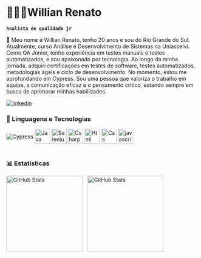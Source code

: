 # 👨🏻‍💻Willian Renato

**`Analista de qualidade jr`**

🧪 Meu nome é Willian Renato, tenho 20 anos e sou do Rio Grande do Sul. Atualmente, curso Análise e Desenvolvimento de Sistemas na Uniasselvi. Como QA Júnior, tenho experiência em testes manuais e testes automatizados, e sou apaixonado por tecnologia. Ao longo da minha jornada, adquiri certificações em testes de software, testes automatizados, metodologias ágeis e ciclo de desenvolvimento. No momento, estou me aprofundando em Cypress. Sou uma pessoa que valoriza o trabalho em equipe, a comunicação eficaz e o pensamento crítico, estando sempre em busca de aprimorar minhas habilidades.

[![linkedin](https://img.shields.io/badge/LinkedIn-0077B5?style=for-the-badge&logo=linkedin&logoColor=white)](https://www.linkedin.com/in/willian-renato-rodrigues-pereira-911b10200)

### 🤖 Linguagens e Tecnologias

<div style="display: inline_block">
 <img align="center" alt="Cypress" src="https://skillicons.dev/icons?i=cypress" />
 <img align="center" alt="Java" src="https://cdn.jsdelivr.net/gh/devicons/devicon@latest/icons/java/java-plain.svg" height="40" alt="java logo"  />
  <img align="center" alt="Selenium" src="https://cdn.jsdelivr.net/gh/devicons/devicon/icons/selenium/selenium-original.svg" height="40" alt="selenium logo"  />
  <img align="center" alt="Csharp" src="https://cdn.jsdelivr.net/gh/devicons/devicon/icons/csharp/csharp-original.svg" height="40" alt="csharp logo"  />
 <img align="center" alt="Html"  src="https://cdn.jsdelivr.net/gh/devicons/devicon@latest/icons/html5/html5-original-wordmark.svg" height="40" alt="html logo"  />
 <img align="center" alt="Css" src="https://cdn.jsdelivr.net/gh/devicons/devicon@latest/icons/css3/css3-original-wordmark.svg" height="40" alt="css logo"  />
 <img align="center" alt="javascript" src="https://cdn.jsdelivr.net/gh/devicons/devicon@latest/icons/javascript/javascript-original.svg" height="40" alt="javascript logo"  />
 
          
</div><br/>

### 📊 Estatísticas

<p>
  <img 
    align="left" 
    alt="GitHub Stats" 
    height="200" 
    style="padding-right: 10px;" 
    src="https://github-readme-stats.vercel.app/api?username=WillianRRP&show_icons=true&theme=tokyonight&include_all_commits=true&locale=pt-br" 
  />

<img 
      align="left" 
      alt="GitHub Stats" 
      height="200" 
      src="https://github-readme-stats.vercel.app/api/top-langs/?username=WillianRRP&theme=tokyonight&layout=compact&custom_title=Tecnologias&langs_count=9" 
  />

  </p>

